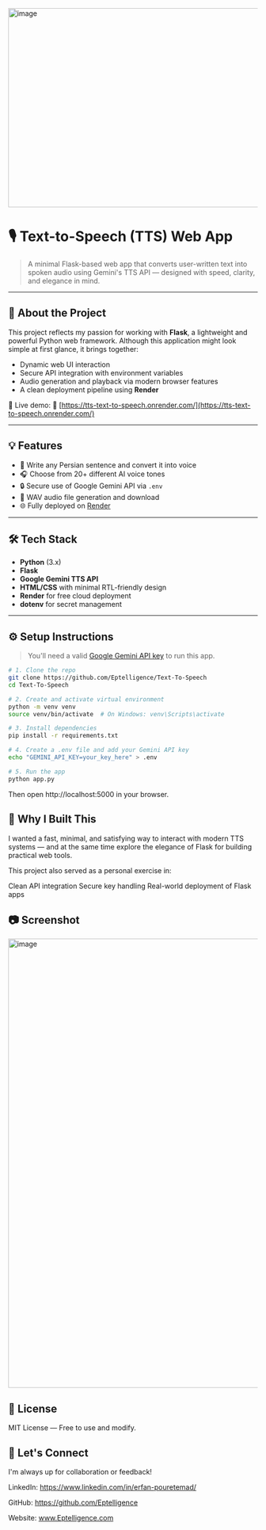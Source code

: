 <img width="1149" height="402" alt="image" src="https://github.com/user-attachments/assets/f57ea9a8-5947-4272-83f5-997bdecbafd3" />



# 🎙️ Text-to-Speech (TTS) Web App

> A minimal Flask-based web app that converts user-written text into spoken audio using Gemini's TTS API — designed with speed, clarity, and elegance in mind.

---

## 🌟 About the Project

This project reflects my passion for working with **Flask**, a lightweight and powerful Python web framework.
Although this application might look simple at first glance, it brings together:

- Dynamic web UI interaction
- Secure API integration with environment variables
- Audio generation and playback via modern browser features
- A clean deployment pipeline using **Render**

🚀 Live demo:
🔗 [https://tts-text-to-speech.onrender.com/](https://tts-text-to-speech.onrender.com/)

---

## 💡 Features

- 📝 Write any Persian sentence and convert it into voice
- 🎧 Choose from 20+ different AI voice tones
- 🔒 Secure use of Google Gemini API via `.env`
- 📁 WAV audio file generation and download
- 🌐 Fully deployed on [Render](https://render.com/)

---

## 🛠️ Tech Stack

- **Python** (3.x)
- **Flask**
- **Google Gemini TTS API**
- **HTML/CSS** with minimal RTL-friendly design
- **Render** for free cloud deployment
- **dotenv** for secret management

---

## ⚙️ Setup Instructions

> You'll need a valid [Google Gemini API key](https://makersuite.google.com/app) to run this app.

```bash
# 1. Clone the repo
git clone https://github.com/Eptelligence/Text-To-Speech
cd Text-To-Speech

# 2. Create and activate virtual environment
python -m venv venv
source venv/bin/activate  # On Windows: venv\Scripts\activate

# 3. Install dependencies
pip install -r requirements.txt

# 4. Create a .env file and add your Gemini API key
echo "GEMINI_API_KEY=your_key_here" > .env

# 5. Run the app
python app.py
```
Then open http://localhost:5000 in your browser.


 ## 📌 Why I Built This
 
I wanted a fast, minimal, and satisfying way to interact with modern TTS systems —
and at the same time explore the elegance of Flask for building practical web tools.

This project also served as a personal exercise in:

Clean API integration
Secure key handling
Real-world deployment of Flask apps


## 📷 Screenshot
<img width="1919" height="907" alt="image" src="https://github.com/user-attachments/assets/95a75c3b-b779-4b0b-9448-4156970f03a4" />


## 📄 License
MIT License — Free to use and modify.


## 🤝 Let's Connect
I'm always up for collaboration or feedback!

LinkedIn: https://www.linkedin.com/in/erfan-pouretemad/

GitHub: https://github.com/Eptelligence

Website: www.Eptelligence.com
